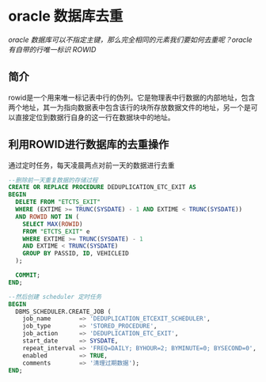 # oracle 数据库去重

*oracle 数据库可以不指定主键，那么完全相同的元素我们要如何去重呢？oracle有自带的行唯一标识 ROWID*



## 简介

rowid是一个用来唯一标记表中行的伪列。它是物理表中行数据的内部地址，包含两个地址，其一为指向数据表中包含该行的块所存放数据文件的地址，另一个是可以直接定位到数据行自身的这一行在数据块中的地址。

## 利用ROWID进行数据库的去重操作

通过定时任务，每天凌晨两点对前一天的数据进行去重

```sql
--删除前一天重复数据的存储过程
CREATE OR REPLACE PROCEDURE DEDUPLICATION_ETC_EXIT AS
BEGIN
  DELETE FROM "ETCTS_EXIT"
  WHERE (EXTIME >= TRUNC(SYSDATE) - 1 AND EXTIME < TRUNC(SYSDATE))
  AND ROWID NOT IN (
    SELECT MAX(ROWID)
    FROM "ETCTS_EXIT" e
    WHERE EXTIME >= TRUNC(SYSDATE) - 1
    AND EXTIME < TRUNC(SYSDATE)
    GROUP BY PASSID, ID, VEHICLEID
  );

  COMMIT;
END;

--然后创建 scheduler 定时任务
BEGIN
  DBMS_SCHEDULER.CREATE_JOB (
    job_name        => 'DEDUPLICATION_ETCEXIT_SCHEDULER',
    job_type        => 'STORED_PROCEDURE',
    job_action      => 'DEDUPLICATION_ETC_EXIT',
    start_date      => SYSDATE,
    repeat_interval => 'FREQ=DAILY; BYHOUR=2; BYMINUTE=0; BYSECOND=0',
    enabled         => TRUE,
    comments        => '清理过期数据');
END;
```